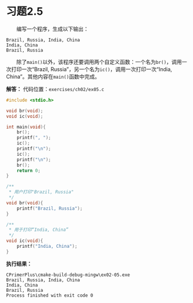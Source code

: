 # 习题2.5

&emsp;&emsp;编写一个程序，生成以下输出：
```
Brazil, Russia, India, China
India, China
Brazil, Russia
```
&emsp;&emsp;除了`main()`以外，该程序还要调用两个自定义函数：一个名为`br()`，调用一次打印一次“Brazil, Russia”，另一个名为`ic()`，调用一次打印一次“India, China”。其他内容在`main()`函数中完成。

**解答：**
代码位置：`exercises/ch02/ex05.c`
```c
#include <stdio.h>

void br(void);
void ic(void);

int main(void){
    br();
    printf(", ");
    ic();
    printf("\n");
    ic();
    printf("\n");
    br();
    return 0;
}

/**
 * 用户打印"Brazil, Russia"
 */
void br(void){
    printf("Brazil, Russia");
}

/**
 * 用于打印“India, China”
 */
void ic(void){
    printf("India, China");
}
```

**执行结果：**
```
CPrimerPlus\cmake-build-debug-mingw\ex02-05.exe
Brazil, Russia, India, China
India, China
Brazil, Russia
Process finished with exit code 0
```

